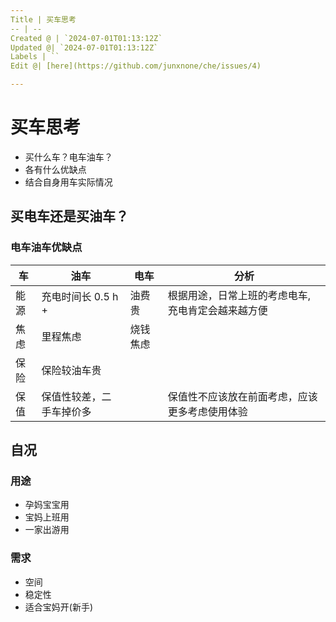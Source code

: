 ```yaml
---
Title | 买车思考
-- | --
Created @ | `2024-07-01T01:13:12Z`
Updated @| `2024-07-01T01:13:12Z`
Labels | ``
Edit @| [here](https://github.com/junxnone/che/issues/4)

---
```

# 买车思考
- 买什么车？电车油车？
- 各有什么优缺点
- 结合自身用车实际情况

## 买电车还是买油车？

### 电车油车优缺点


车 | 油车 | 电车 | 分析
-- | -- | -- | --
能源 | 充电时间长 0.5 h + | 油费贵 | 根据用途，日常上班的考虑电车, 充电肯定会越来越方便
焦虑 | 里程焦虑 | 烧钱焦虑 | 
保险 | 保险较油车贵 | | 
保值 | 保值性较差，二手车掉价多  | | 保值性不应该放在前面考虑，应该更多考虑使用体验



## 自况
### 用途
- 孕妈宝宝用
- 宝妈上班用
- 一家出游用

### 需求
- 空间
- 稳定性
- 适合宝妈开(新手)
